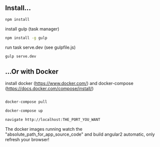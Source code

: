 ## Install...

```bash
npm install
```

install gulp (task manager)
```bash
npm install -g gulp
```
run task serve.dev (see gulpfile.js)
```bash
gulp serve.dev
```

## ...Or with Docker

install docker (https://www.docker.com/) and docker-compose (https://docs.docker.com/compose/install/)

```bash

docker-compose pull

docker-compose up

navigate http://localhost:THE_PORT_YOU_WANT

```

The docker images running watch the "absolute_path_for_app_source_code" and build angular2 automatic, only refresh your browser!
